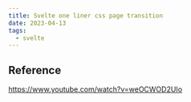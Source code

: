 ```yaml
---
title: Svelte one liner css page transition
date: 2023-04-13
tags:
  - svelte
---
```


## Reference

https://www.youtube.com/watch?v=weOCWOD2UIo
